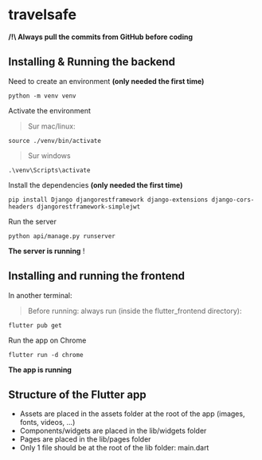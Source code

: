 # travelsafe

**/!\ Always pull the commits from GitHub before coding**

## Installing & Running the backend

Need to create an environment **(only needed the first time)**

```
python -m venv venv
```

Activate the environment 

> Sur mac/linux:
```
source ./venv/bin/activate
```

> Sur windows
```
.\venv\Scripts\activate
```

Install the dependencies **(only needed the first time)**
```
pip install Django djangorestframework django-extensions django-cors-headers djangorestframework-simplejwt
```

Run the server

```
python api/manage.py runserver
```

**The server is running** !

## Installing and running the frontend
In another terminal:
> Before running: always run (inside the flutter_frontend directory):
```
flutter pub get
```

Run the app on Chrome
```
flutter run -d chrome
```

**The app is running**

## Structure of the Flutter app

* Assets are placed in the assets folder at the root of the app (images, fonts, videos, ...)
* Components/widgets are placed in the lib/widgets folder
* Pages are placed in the lib/pages folder
* Only 1 file should be at the root of the lib folder: main.dart